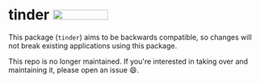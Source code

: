 # tinder <a href="https://godoc.org/github.com/zachlatta/tinder"><img src="https://godoc.org/github.com/zachlatta/tinder?status.svg" width="109" height="20" /></a>

This package (`tinder`) aims to be backwards compatible, so changes will not break existing applications using this package.

This repo is no longer maintained. If you're interested in taking over and maintaining it, please open an issue :smile:.
